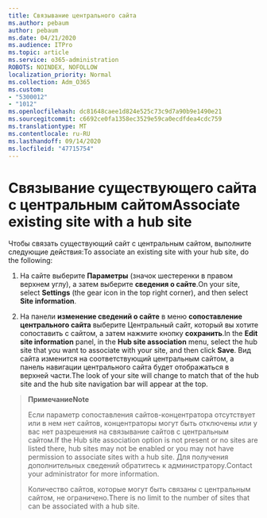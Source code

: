 ```yaml
---
title: Связывание центрального сайта
ms.author: pebaum
author: pebaum
ms.date: 04/21/2020
ms.audience: ITPro
ms.topic: article
ms.service: o365-administration
ROBOTS: NOINDEX, NOFOLLOW
localization_priority: Normal
ms.collection: Adm_O365
ms.custom:
- "5300012"
- "1012"
ms.openlocfilehash: dc81648caee1d824e525c73c9d7a90b9e1490e21
ms.sourcegitcommit: c6692ce0fa1358ec3529e59ca0ecdfdea4cdc759
ms.translationtype: MT
ms.contentlocale: ru-RU
ms.lasthandoff: 09/14/2020
ms.locfileid: "47715754"
---
```

# <a name="associate-existing-site-with-a-hub-site"></a><span data-ttu-id="34c57-102">Связывание существующего сайта с центральным сайтом</span><span class="sxs-lookup"><span data-stu-id="34c57-102">Associate existing site with a hub site</span></span>

<span data-ttu-id="34c57-103">Чтобы связать существующий сайт с центральным сайтом, выполните следующие действия:</span><span class="sxs-lookup"><span data-stu-id="34c57-103">To associate an existing site with your hub site, do the following:</span></span>
  
1. <span data-ttu-id="34c57-104">На сайте выберите **Параметры** (значок шестеренки в правом верхнем углу), а затем выберите **сведения о сайте**.</span><span class="sxs-lookup"><span data-stu-id="34c57-104">On your site, select **Settings** (the gear icon in the top right corner), and then select **Site information**.</span></span>

2. <span data-ttu-id="34c57-105">На панели **изменение сведений о сайте** в меню **сопоставление центрального сайта** выберите Центральный сайт, который вы хотите сопоставить с сайтом, а затем нажмите кнопку **сохранить**.</span><span class="sxs-lookup"><span data-stu-id="34c57-105">In the **Edit site information** panel, in the **Hub site association** menu, select the hub site that you want to associate with your site, and then click **Save**.</span></span> <span data-ttu-id="34c57-106">Вид сайта изменится на соответствующий центральным сайтом, а панель навигации центрального сайта будет отображаться в верхней части.</span><span class="sxs-lookup"><span data-stu-id="34c57-106">The look of your site will change to match that of the hub site and the hub site navigation bar will appear at the top.</span></span>

><span data-ttu-id="34c57-107">**Примечание**</span><span class="sxs-lookup"><span data-stu-id="34c57-107">**Note**</span></span>
>
><span data-ttu-id="34c57-108">Если параметр сопоставления сайтов-концентратора отсутствует или в нем нет сайтов, концентраторы могут быть отключены или у вас нет разрешения на связывание сайтов с центральным сайтом.</span><span class="sxs-lookup"><span data-stu-id="34c57-108">If the Hub site association option is not present or no sites are listed there, hub sites may not be enabled or you may not have permission to associate sites with a hub site.</span></span> <span data-ttu-id="34c57-109">Для получения дополнительных сведений обратитесь к администратору.</span><span class="sxs-lookup"><span data-stu-id="34c57-109">Contact your administrator for more information.</span></span>
>
><span data-ttu-id="34c57-110">Количество сайтов, которые могут быть связаны с центральным сайтом, не ограничено.</span><span class="sxs-lookup"><span data-stu-id="34c57-110">There is no limit to the number of sites that can be associated with a hub site.</span></span>
  